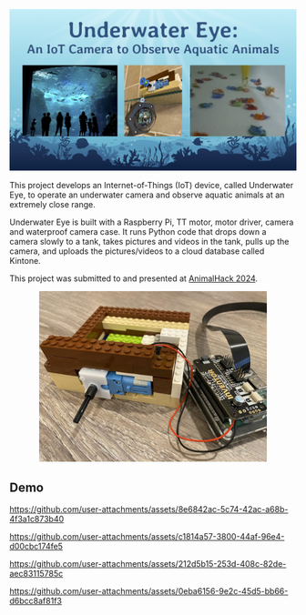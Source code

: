 <p align="center">
  <img src="images/logo.jpg" width="700">
</p>

This project develops an Internet-of-Things (IoT) device, called Underwater Eye, to operate an underwater camera and observe aquatic animals at an extremely close range. 

Underwater Eye is built with a Raspberry Pi, TT motor, motor driver, camera and waterproof camera case. It runs Python code that drops down a camera slowly to a tank, takes pictures and videos in the tank, pulls up the camera, and uploads the pictures/videos to a cloud database called Kintone. 

This project was submitted to and presented at [AnimalHack 2024](https://animalhack.org/ah24/). 

<p align="center">
  <img src="images/hw-assembly.jpg" width="400"><br>
</p>


## Demo

https://github.com/user-attachments/assets/8e6842ac-5c74-42ac-a68b-4f3a1c873b40

https://github.com/user-attachments/assets/c1814a57-3800-44af-96e4-d00cbc174fe5

https://github.com/user-attachments/assets/212d5b15-253d-408c-82de-aec83115785c

https://github.com/user-attachments/assets/0eba6156-9e2c-45d5-bb66-d6bcc8af81f3

